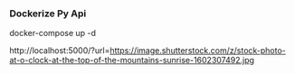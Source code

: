 ### Dockerize Py Api

docker-compose up -d

http://localhost:5000/?url=https://image.shutterstock.com/z/stock-photo-at-o-clock-at-the-top-of-the-mountains-sunrise-1602307492.jpg